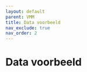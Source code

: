 ```yaml
---
layout: default
parent: VMM
title: Data voorbeeld
nav_exclude: true
nav_order: 2
---
```



# Data voorbeeld

